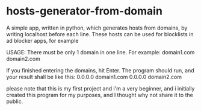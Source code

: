 # hosts-generator-from-domain
A simple app, written in python, which generates hosts from domains, by writing localhost before each line. These hosts can be used for blocklists in ad blocker apps, for example


USAGE:
There must be only 1 domain in one line. For example:
domain1.com
domain2.com

If you finished entering the domains, hit Enter. The program should run, and your result shall be like this:
0.0.0.0 domain1.com
0.0.0.0 domain2.com


please note that this is my first project and i'm a very beginner, and i initially created this program for my purposes, and I thought why not share it to the public.
